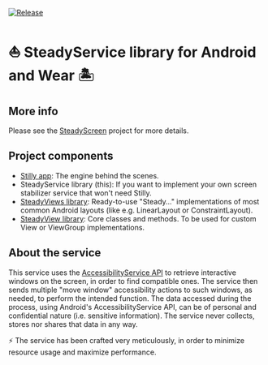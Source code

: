 [![Release](https://jitpack.io/v/Sublimis/SteadyService.svg)](https://jitpack.io/#Sublimis/SteadyService)

# ⛵ SteadyService library for Android and Wear 🏝️


## More info

Please see the [SteadyScreen](https://github.com/Sublimis/SteadyScreen) project for more details.


## Project components

- [Stilly app](https://play.google.com/store/apps/details?id=com.sublimis.steadyscreen): The engine behind the scenes.
- SteadyService library (this): If you want to implement your own screen stabilizer service that won't need Stilly.
- [SteadyViews library](https://github.com/Sublimis/SteadyViews): Ready-to-use "Steady…" implementations of most common Android layouts (like e.g. LinearLayout or ConstraintLayout).
- [SteadyView library](https://github.com/Sublimis/SteadyView): Core classes and methods. To be used for custom View or ViewGroup implementations.


## About the service

This service uses the [AccessibilityService API](https://developer.android.com/reference/android/accessibilityservice/AccessibilityService) to retrieve interactive windows on the screen, in order to find compatible ones. The service then sends multiple "move window" accessibility actions to such windows, as needed, to perform the intended function. The data accessed during the process, using Android's AccessibilityService API, can be of personal and confidential nature (i.e. sensitive information). The service never collects, stores nor shares that data in any way.

⚡ The service has been crafted very meticulously, in order to minimize resource usage and maximize performance.

